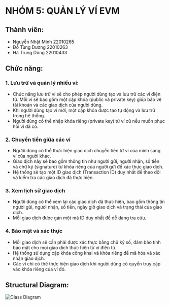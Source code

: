 # NHÓM 5: QUẢN LÝ VÍ EVM 

## Thành viên:
- Nguyễn Nhật Minh 22010265
- Đỗ Tùng Dương 22010263
- Hà Trung Dũng 22010433

## Chức năng:
### 1. Lưu trữ và quản lý nhiều ví:
- Chức năng lưu trữ ví sẽ cho phép người dùng tạo và lưu trữ các ví điện tử. Mỗi ví sẽ bao gồm một cặp khóa (public và private key) giúp bảo vệ tài khoản và các giao dịch của người dùng.
- Khi người dùng tạo ví mới, một cặp khóa được tạo tự động và lưu trữ trong hệ thống.
- Người dùng có thể nhập khóa riêng (private key) từ ví cũ nếu muốn phục hồi ví đã có.

### 2. Chuyển tiền giữa các ví
- Người dùng có thể thực hiện giao dịch chuyển tiền từ ví của mình sang ví của người khác.
- Giao dịch này sẽ bao gồm thông tin như người gửi, người nhận, số tiền và chữ ký (signature) từ khóa riêng của người gửi để xác thực giao dịch.
- Hệ thống sẽ tạo một ID giao dịch (Transaction ID) duy nhất để theo dõi và kiểm tra các giao dịch đã thực hiện.

### 3. Xem lịch sử giao dịch
- Người dùng có thể xem lại các giao dịch đã thực hiện, bao gồm thông tin người gửi, người nhận, số tiền, ngày giờ giao dịch và trạng thái của giao dịch.
- Mỗi giao dịch được gán một mã ID duy nhất để dễ dàng tra cứu.

### 4. Bảo mật và xác thực
- Mỗi giao dịch sẽ cần phải được xác thực bằng chữ ký số, đảm bảo tính bảo mật cho mọi giao dịch thực hiện từ ví điện tử.
- Hệ thống sử dụng cặp khóa công khai và khóa riêng để mã hóa và xác nhận giao dịch.
- Các ví chỉ có thể thực hiện giao dịch khi người dùng có quyền truy cập vào khóa riêng của ví đó.


## Structural Diagram:
![Class Diagram](http://www.plantuml.com/plantuml/proxy?src=https://raw.githubusercontent.com/hibiskush/Nhom5/refs/heads/main/diagram.puml)
